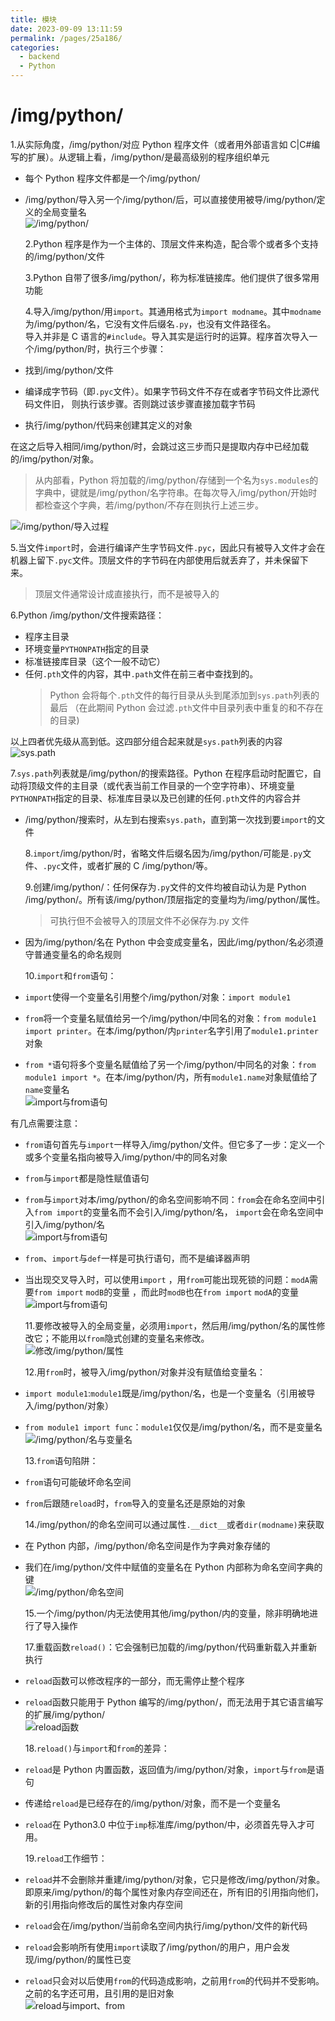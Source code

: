 ```yaml
---
title: 模块
date: 2023-09-09 13:11:59
permalink: /pages/25a186/
categories:
  - backend
  - Python
---
```

# /img/python/

1.从实际角度，/img/python/对应 Python 程序文件（或者用外部语言如 C|C#编写的扩展）。从逻辑上看，/img/python/是最高级别的程序组织单元

- 每个 Python 程序文件都是一个/img/python/
- /img/python/导入另一个/img/python/后，可以直接使用被导/img/python/定义的全局变量名  
   ![/img/python/](/img/python/python_21_1.JPG)

  2.Python 程序是作为一个主体的、顶层文件来构造，配合零个或者多个支持的/img/python/文件

  3.Python 自带了很多/img/python/，称为标准链接库。他们提供了很多常用功能

  4.导入/img/python/用`import`。其通用格式为`import modname`。其中`modname`为/img/python/名，它没有文件后缀名`.py`，也没有文件路径名。  
  导入并非是 C 语言的`#include`。导入其实是运行时的运算。程序首次导入一个/img/python/时，执行三个步骤：

- 找到/img/python/文件
- 编译成字节码（即`.pyc`文件）。如果字节码文件不存在或者字节码文件比源代码文件旧，
  则执行该步骤。否则跳过该步骤直接加载字节码
- 执行/img/python/代码来创建其定义的对象

在这之后导入相同/img/python/时，会跳过这三步而只是提取内存中已经加载的/img/python/对象。

> 从内部看，Python 将加载的/img/python/存储到一个名为`sys.modules`的字典中，键就是/img/python/名字符串。在每次导入/img/python/开始时都检查这个字典，若/img/python/不存在则执行上述三步。

![/img/python/导入过程](/img/python/python_21_2.JPG)

5.当文件`import`时，会进行编译产生字节码文件`.pyc`，因此只有被导入文件才会在机器上留下`.pyc`文件。顶层文件的字节码在内部使用后就丢弃了，并未保留下来。

> 顶层文件通常设计成直接执行，而不是被导入的

6.Python /img/python/文件搜索路径：

- 程序主目录
- 环境变量`PYTHONPATH`指定的目录
- 标准链接库目录（这个一般不动它）
- 任何`.pth`文件的内容，其中`.path`文件在前三者中查找到的。
  > Python 会将每个`.pth`文件的每行目录从头到尾添加到`sys.path`列表的最后
  > （在此期间 Python 会过滤`.pth`文件中目录列表中重复的和不存在的目录)

以上四者优先级从高到低。这四部分组合起来就是`sys.path`列表的内容  
![sys.path](/img/python/python_21_3.JPG)

7.`sys.path`列表就是/img/python/的搜索路径。Python 在程序启动时配置它，自动将顶级文件的主目录（或代表当前工作目录的一个空字符串）、环境变量`PYTHONPATH`指定的目录、标准库目录以及已创建的任何`.pth`文件的内容合并

- /img/python/搜索时，从左到右搜索`sys.path`，直到第一次找到要`import`的文件

  8.`import`/img/python/时，省略文件后缀名因为/img/python/可能是`.py`文件、`.pyc`文件，或者扩展的 C /img/python/等。

  9.创建/img/python/：任何保存为`.py`文件的文件均被自动认为是 Python /img/python/。所有该/img/python/顶层指定的变量均为/img/python/属性。

  > 可执行但不会被导入的顶层文件不必保存为.py 文件

- 因为/img/python/名在 Python 中会变成变量名，因此/img/python/名必须遵守普通变量名的命名规则

  10.`import`和`from`语句：

- `import`使得一个变量名引用整个/img/python/对象：`import module1`
- `from`将一个变量名赋值给另一个/img/python/中同名的对象：`from module1 import printer`。在本/img/python/内`printer`名字引用了`module1.printer`对象
- `from *`语句将多个变量名赋值给了另一个/img/python/中同名的对象：`from module1 import *`。在本/img/python/内，所有`module1.name`对象赋值给了`name`变量名  
  ![import与from语句](/img/python/python_21_4.JPG)

有几点需要注意：

- `from`语句首先与`import`一样导入/img/python/文件。但它多了一步：定义一个或多个变量名指向被导入/img/python/中的同名对象
- `from`与`import`都是隐性赋值语句
- `from`与`import`对本/img/python/的命名空间影响不同：`from`会在命名空间中引入`from import`的变量名而不会引入/img/python/名，
  `import`会在命名空间中引入/img/python/名  
  ![import与from语句](/img/python/python_21_4_dict.JPG)
- `from`、`import`与`def`一样是可执行语句，而不是编译器声明
- 当出现交叉导入时，可以使用`import` ，用`from`可能出现死锁的问题：`modA`需要`from import` `modB`的变量
  ，而此时`modB`也在`from import` `modA`的变量
  ![import与from语句](/img/python/python_21_4_cross_import.JPG)

  11.要修改被导入的全局变量，必须用`import`，然后用/img/python/名的属性修改它；不能用以`from`隐式创建的变量名来修改。  
  ![修改/img/python/属性](/img/python/python_21_5.JPG)

  12.用`from`时，被导入/img/python/对象并没有赋值给变量名：

- `import module1`:`module1`既是/img/python/名，也是一个变量名（引用被导入/img/python/对象）
- `from module1 import func`：`module1`仅仅是/img/python/名，而不是变量名  
  ![/img/python/名与变量名](/img/python/python_21_6.JPG)

  13.`from`语句陷阱：

- `from`语句可能破坏命名空间
- `from`后跟随`reload`时，`from`导入的变量名还是原始的对象

  14./img/python/的命名空间可以通过属性`.__dict__`或者`dir(modname)`来获取

- 在 Python 内部，/img/python/命名空间是作为字典对象存储的
- 我们在/img/python/文件中赋值的变量名在 Python 内部称为命名空间字典的键  
  ![/img/python/命名空间](/img/python/python_21_7.JPG)

  15.一个/img/python/内无法使用其他/img/python/内的变量，除非明确地进行了导入操作

  17.重载函数`reload()`：它会强制已加载的/img/python/代码重新载入并重新执行

- `reload`函数可以修改程序的一部分，而无需停止整个程序
- `reload`函数只能用于 Python 编写的/img/python/，而无法用于其它语言编写的扩展/img/python/  
   ![reload函数](/img/python/python_21_8.JPG)

  18.`reload()`与`import`和`from`的差异：

- `reload`是 Python 内置函数，返回值为/img/python/对象，`import`与`from`是语句
- 传递给`reload`是已经存在的/img/python/对象，而不是一个变量名
- `reload`在 Python3.0 中位于`imp`标准库/img/python/中，必须首先导入才可用。

  19.`reload`工作细节：

- `reload`并不会删除并重建/img/python/对象，它只是修改/img/python/对象。即原来/img/python/的每个属性对象内存空间还在，所有旧的引用指向他们，新的引用指向修改后的属性对象内存空间
- `reload`会在/img/python/当前命名空间内执行/img/python/文件的新代码
- `reload`会影响所有使用`import`读取了/img/python/的用户，用户会发现/img/python/的属性已变
- `reload`只会对以后使用`from`的代码造成影响，之前用`from`的代码并不受影响。之前的名字还可用，且引用的是旧对象  
  ![reload与import、from](/img/python/python_21_9.JPG)
